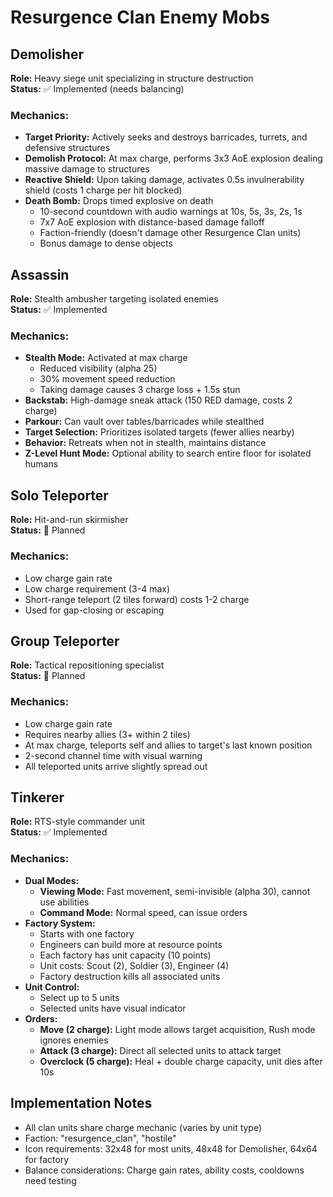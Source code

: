 # Resurgence Clan Enemy Mobs

## Demolisher
**Role:** Heavy siege unit specializing in structure destruction  
**Status:** ✅ Implemented (needs balancing)

### Mechanics:
- **Target Priority:** Actively seeks and destroys barricades, turrets, and defensive structures
- **Demolish Protocol:** At max charge, performs 3x3 AoE explosion dealing massive damage to structures
- **Reactive Shield:** Upon taking damage, activates 0.5s invulnerability shield (costs 1 charge per hit blocked)
- **Death Bomb:** Drops timed explosive on death
  - 10-second countdown with audio warnings at 10s, 5s, 3s, 2s, 1s
  - 7x7 AoE explosion with distance-based damage falloff
  - Faction-friendly (doesn't damage other Resurgence Clan units)
  - Bonus damage to dense objects

## Assassin  
**Role:** Stealth ambusher targeting isolated enemies  
**Status:** ✅ Implemented

### Mechanics:
- **Stealth Mode:** Activated at max charge
  - Reduced visibility (alpha 25)
  - 30% movement speed reduction
  - Taking damage causes 3 charge loss + 1.5s stun
- **Backstab:** High-damage sneak attack (150 RED damage, costs 2 charge)
- **Parkour:** Can vault over tables/barricades while stealthed
- **Target Selection:** Prioritizes isolated targets (fewer allies nearby)
- **Behavior:** Retreats when not in stealth, maintains distance
- **Z-Level Hunt Mode:** Optional ability to search entire floor for isolated humans

## Solo Teleporter
**Role:** Hit-and-run skirmisher  
**Status:** 📝 Planned

### Mechanics:
- Low charge gain rate
- Low charge requirement (3-4 max)
- Short-range teleport (2 tiles forward) costs 1-2 charge
- Used for gap-closing or escaping

## Group Teleporter
**Role:** Tactical repositioning specialist  
**Status:** 📝 Planned

### Mechanics:
- Low charge gain rate
- Requires nearby allies (3+ within 2 tiles)
- At max charge, teleports self and allies to target's last known position
- 2-second channel time with visual warning
- All teleported units arrive slightly spread out

## Tinkerer
**Role:** RTS-style commander unit  
**Status:** ✅ Implemented

### Mechanics:
- **Dual Modes:**
  - **Viewing Mode:** Fast movement, semi-invisible (alpha 30), cannot use abilities
  - **Command Mode:** Normal speed, can issue orders
- **Factory System:**
  - Starts with one factory
  - Engineers can build more at resource points
  - Each factory has unit capacity (10 points)
  - Unit costs: Scout (2), Soldier (3), Engineer (4)
  - Factory destruction kills all associated units
- **Unit Control:**
  - Select up to 5 units
  - Selected units have visual indicator
- **Orders:**
  - **Move (2 charge):** Light mode allows target acquisition, Rush mode ignores enemies
  - **Attack (3 charge):** Direct all selected units to attack target
  - **Overclock (5 charge):** Heal + double charge capacity, unit dies after 10s

## Implementation Notes
- All clan units share charge mechanic (varies by unit type)
- Faction: "resurgence_clan", "hostile"
- Icon requirements: 32x48 for most units, 48x48 for Demolisher, 64x64 for factory
- Balance considerations: Charge gain rates, ability costs, cooldowns need testing
